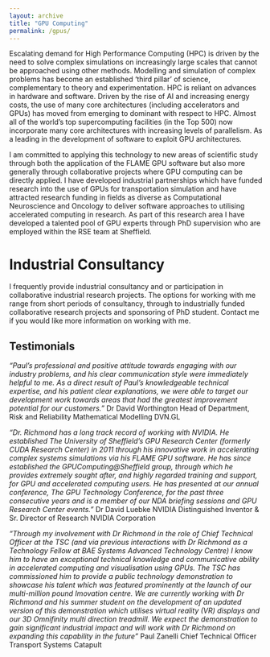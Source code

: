 ```yaml
---
layout: archive
title: "GPU Computing"
permalink: /gpus/
---
```


Escalating demand for High Performance Computing (HPC) is driven by the need to solve complex simulations on increasingly large scales that cannot be approached using other methods. Modelling and simulation of complex problems has become an established ‘third pillar’ of science, complementary to theory and experimentation. HPC is reliant on advances in hardware and software. Driven by the rise of AI and increasing energy costs, the use of many core architectures (including accelerators and GPUs) has moved from emerging to dominant with respect to HPC. Almost all of the world’s top supercomputing facilities (in the Top 500) now incorporate many core architectures with increasing levels of parallelism. As a leading in the development of software to exploit GPU architectures.

I am committed to applying this technology to new areas of scientific study through both the application of the FLAME GPU software but also more generally through collaborative projects where GPU computing can be directly applied. I have developed industrial partnerships which have funded research into the use of GPUs for transportation simulation and have attracted research funding in fields as diverse as Computational Neuroscience and Oncology to deliver software approaches to utilising accelerated computing in research. As part of this research area I have developed a talented pool of GPU experts through PhD supervision who are employed within the RSE team at Sheffield.

# Industrial Consultancy

I frequently provide industrial consultancy and or participation in collaborative industrial research projects. The options for working with me range from short periods of consultancy, through to industrially funded collaborative research projects and sponsoring of PhD student. Contact me if you would like more information on working with me.

## Testimonials

*“Paul’s professional and positive attitude towards engaging with our industry problems, and his clear communication style were immediately helpful to me. As a direct result of Paul’s knowledgeable technical expertise, and his patient clear explanations, we were able to target our development work towards areas that had the greatest improvement potential for our customers.”* Dr David Worthington Head of Department, Risk and Reliability Mathematical Modelling DVN.GL

*“Dr. Richmond has a long track record of working with NVIDIA. He established The University of Sheffield’s GPU Research Center (formerly CUDA Research Center) in 2011 through his innovative work in accelerating complex systems simulations via his FLAME GPU software. He has since established the GPUComputing@Sheffield group, through which he provides extremely sought after, and highly regarded training and support, for GPU and accelerated computing users. He has presented at our annual conference, The GPU Technology Conference, for the past three consecutive years and is a member of our NDA briefing sessions and GPU Research Center events.”* Dr David Luebke NVIDIA Distinguished Inventor & Sr. Director of Research NVIDIA Corporation

*“Through my involvement with Dr Richmond in the role of Chief Technical Officer at the TSC (and via previous interactions with Dr Richmond as a Technology Fellow at BAE Systems Advanced Technology Centre) I know him to have an exceptional technical knowledge and communicative ability in accelerated computing and visualisation using GPUs. The TSC has commissioned him to provide a public technology demonstration to showcase his talent which was featured prominently at the launch of our multi-million pound Imovation centre. We are currently working with Dr Richmond and his summer student on the development of an updated version of this demonstration which utilises virtual reality (VR) displays and our 3D Omnifinity multi direction treadmill. We expect the demonstration to gain significant industrial impact and will work with Dr Richmond on expanding this capability in the future”* Paul Zanelli Chief Technical Officer Transport Systems Catapult